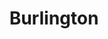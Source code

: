 ---
published:  false
title:			"Burlington"
post_path:	2017-10-11-burlington
date_start:	2017/10/11
date_end:		2017/10/15
metadata:
  - year: 2017
  - airports:
      - JFK
      - BTV
  - airlines:
      - JetBlue
  - cities:
      - Burlington
  - countries:
      - United States
  - continents:
      - North America
  - regions:
      - United States
photos:
  - ext:		01.jpg
    class:	horizontal
  - ext:    02.jpg
    class:  vertical
---